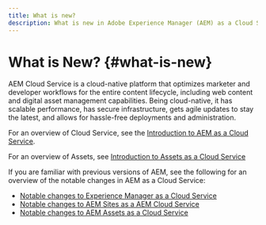 ```yaml
---
title: What is new?
description: What is new in Adobe Experience Manager (AEM) as a Cloud Service. 
---
```


# What is New? {#what-is-new}

<!-- For the pre-release of Adobe Experience Manager (AEM) as a Cloud Service everything is new. -->

AEM Cloud Service is a cloud-native platform that optimizes marketer and developer workflows for the entire content lifecycle, including web content and digital asset management capabilities. Being cloud-native, it has scalable performance, has secure infrastructure, gets agile updates to stay the latest, and allows for hassle-free deployments and administration.

For an overview of Cloud Service, see the [Introduction to AEM as a Cloud Service](/help/overview/introduction.md).

<!-- Please link to introduction or what's new of Sites. -->

For an overview of Assets, see [Introduction to Assets as a Cloud Service](/help/assets/overview.md)

If you are familiar with previous versions of AEM, see the following for an overview of the notable changes in AEM as a Cloud Service:

* [Notable changes to Experience Manager as a Cloud Service](/help/release-notes/aem-cloud-changes.md)
* [Notable changes to AEM Sites as a AEM Cloud Service](/help/sites-cloud/sites-cloud-changes.md)
* [Notable changes to AEM Assets as a Cloud Service](/help/assets/assets-cloud-changes.md)
